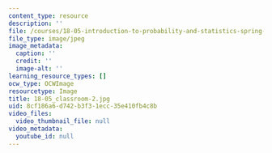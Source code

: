 ```yaml
---
content_type: resource
description: ''
file: /courses/18-05-introduction-to-probability-and-statistics-spring-2014/8cf186a6d742b3f31ecc35e410fb4c8b_18-05_classroom-2.jpg
file_type: image/jpeg
image_metadata:
  caption: ''
  credit: ''
  image-alt: ''
learning_resource_types: []
ocw_type: OCWImage
resourcetype: Image
title: 18-05_classroom-2.jpg
uid: 8cf186a6-d742-b3f3-1ecc-35e410fb4c8b
video_files:
  video_thumbnail_file: null
video_metadata:
  youtube_id: null
---
```

